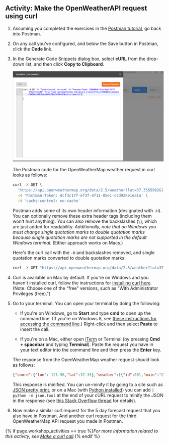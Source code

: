 ## <i class="fa fa-user-circle"></i>  Activity: Make the OpenWeatherAPI request using curl

1.  Assuming you completed the exercises in the [Postman tutorial](docapis_postman.html), go back into Postman.
2.  On any call you've configured, and below the Save button in Postman, click the **Code** link.
3.  In the Generate Code Snippets dialog box, select **cURL** from the drop-down list, and then click **Copy to Clipboard**.

    <img src="images/postmancurl.png" class="medium" />

    The Postman code for the OpenWeatherMap weather request in curl looks as follows:

    ```bash
    curl -X GET \
      'https://api.openweathermap.org/data/2.5/weather?lat=37.3565982&lon=-121.9689848&units=imperial&appid=fd4698c940c6d1da602a70ac34f0b147' \
      -H 'Postman-Token: dcf3c17f-ef3f-4711-85e1-c2d928e1ea1a' \
      -H 'cache-control: no-cache'
    ```

    Postman adds some of its own header information (designated with `-H`). You can optionally remove these extra header tags (including them won't hurt anything). You can also remove the backslashes (`\`), which are just added for readability. *Additionally, note that on Windows you must change single quotation marks to double quotation marks because single quotation marks are not supported in the default Windows terminal.* (Either approach works on Macs.)

    Here's the curl call with the `-H` and backslashes removed, and single quotation marks converted to double quotation marks:

    ```bash
    curl -X GET "https://api.openweathermap.org/data/2.5/weather?lat=37.3565982&lon=-121.9689848&units=imperial&appid=fd4698c940c6d1da602a70ac34f0b147"
    ```

3.  Curl is available on Mac by default. If you're on Windows and you haven't installed curl, follow the instructions for [installing curl here](http://www.confusedbycode.com/curl/#downloads). (Note: Choose one of the "free" versions, such as "With Administrator Privileges (free).")

4.  Go to your terminal. You can open your terminal by doing the following:

    * If you're on Windows, go to **Start** and type **cmd** to open up the command line. (If you're on Windows 8, see [these instructions for accessing the command line](http://pcsupport.about.com/od/windows-8/a/command-prompt-windows-8.htm).) Right-click and then select **Paste** to insert the call.

    * If you're on a Mac, either open [iTerm](https://www.iterm2.com/) or Terminal (by pressing **Cmd + spacebar** and typing **Terminal**). Paste the request you have in your text editor into the command line and then press the **Enter** key.

    The response from the OpenWeatherMap weather request should look as follows:

    ```json
    {"coord":{"lon":-121.96,"lat":37.35},"weather":[{"id":801,"main":"Clouds","description":"few clouds","icon":"02d"}],"base":"stations","main":{"temp":65.59,"pressure":1014,"humidity":46,"temp_min":60.8,"temp_max":69.8},"visibility":16093,"wind":{"speed":4.7,"deg":270},"clouds":{"all":20},"dt":1522608960,"sys":{"type":1,"id":479,"message":0.1642,"country":"US","sunrise":1522590719,"sunset":1522636280},"id":420006397,"name":"Santa Clara","cod":200}
    ```

    This response is minified. You can un-minify it by going to a site such as [JSON pretty print](http://jsonprettyprint.com/), or on a Mac (with [Python installed](https://www.python.org/downloads/)) you can add <code>| python -m json.tool</code> at the end of your cURL request to minify the JSON in the response (see [this Stack Overflow thread](https://stackoverflow.com/questions/352098/how-can-i-pretty-print-json-in-a-unix-shell-script) for details).

5.  Now make a similar curl request for the 5 day forecast request that you also have in Postman. And another curl request for the third OpenWeatherMap API request you made in Postman.

{% if page.workshop_activities == true %}*For more information related to this activity, see [Make a curl call](docapis_make_curl_call.html).*{% endif %}
